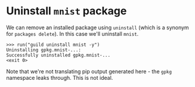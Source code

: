 # Uninstall `mnist` package

We can remove an installed package using `uninstall` (which is a
synonym for `packages delete`). In this case we'll uninstall `mnist`.

    >>> run("guild uninstall mnist -y")
    Uninstalling gpkg.mnist-...:
    Successfully uninstalled gpkg.mnist-...
    <exit 0>

Note that we're not translating pip output generated here - the `gpkg`
namespace leaks through. This is not ideal.
